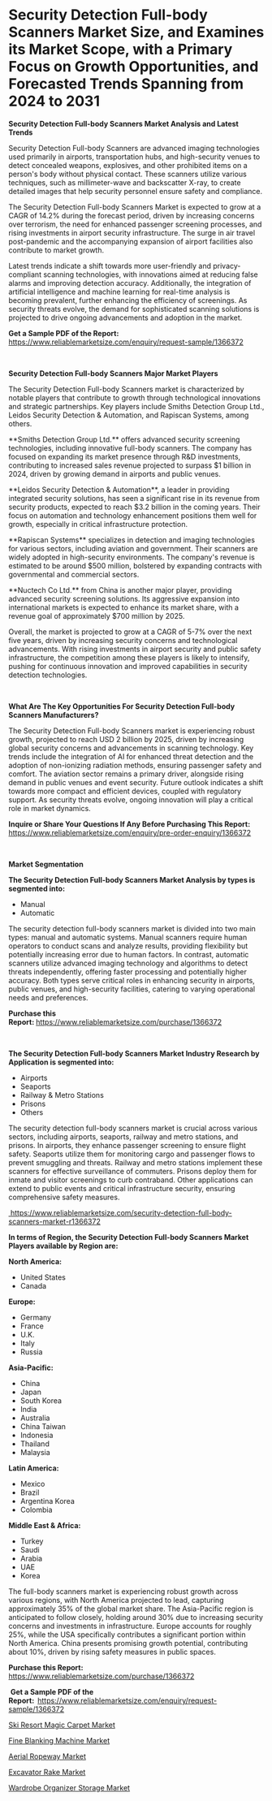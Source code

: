 <p><h1>Security Detection Full-body Scanners Market Size, and Examines its Market Scope, with a Primary Focus on Growth Opportunities, and Forecasted Trends Spanning from 2024 to 2031</h1></p><p><strong>Security Detection Full-body Scanners Market Analysis and Latest Trends</strong></p>
<p><p>Security Detection Full-body Scanners are advanced imaging technologies used primarily in airports, transportation hubs, and high-security venues to detect concealed weapons, explosives, and other prohibited items on a person's body without physical contact. These scanners utilize various techniques, such as millimeter-wave and backscatter X-ray, to create detailed images that help security personnel ensure safety and compliance.</p><p>The Security Detection Full-body Scanners Market is expected to grow at a CAGR of 14.2% during the forecast period, driven by increasing concerns over terrorism, the need for enhanced passenger screening processes, and rising investments in airport security infrastructure. The surge in air travel post-pandemic and the accompanying expansion of airport facilities also contribute to market growth.</p><p>Latest trends indicate a shift towards more user-friendly and privacy-compliant scanning technologies, with innovations aimed at reducing false alarms and improving detection accuracy. Additionally, the integration of artificial intelligence and machine learning for real-time analysis is becoming prevalent, further enhancing the efficiency of screenings. As security threats evolve, the demand for sophisticated scanning solutions is projected to drive ongoing advancements and adoption in the market.</p></p>
<p><strong>Get a Sample PDF of the Report:&nbsp;</strong> <a href="https://www.reliablemarketsize.com/enquiry/request-sample/1366372?utm_campaign=2005&utm_medium=2&utm_source=Github&utm_content=ia&utm_term=26122024&utm_id=security-detection-full-body-scanners">https://www.reliablemarketsize.com/enquiry/request-sample/1366372</a></p>
<p>&nbsp;</p>
<p><strong>Security Detection Full-body Scanners Major Market Players</strong></p>
<p><p>The Security Detection Full-body Scanners market is characterized by notable players that contribute to growth through technological innovations and strategic partnerships. Key players include Smiths Detection Group Ltd., Leidos Security Detection & Automation, and Rapiscan Systems, among others.</p><p>**Smiths Detection Group Ltd.** offers advanced security screening technologies, including innovative full-body scanners. The company has focused on expanding its market presence through R&D investments, contributing to increased sales revenue projected to surpass $1 billion in 2024, driven by growing demand in airports and public venues.</p><p>**Leidos Security Detection & Automation**, a leader in providing integrated security solutions, has seen a significant rise in its revenue from security products, expected to reach $3.2 billion in the coming years. Their focus on automation and technology enhancement positions them well for growth, especially in critical infrastructure protection.</p><p>**Rapiscan Systems** specializes in detection and imaging technologies for various sectors, including aviation and government. Their scanners are widely adopted in high-security environments. The company's revenue is estimated to be around $500 million, bolstered by expanding contracts with governmental and commercial sectors.</p><p>**Nuctech Co Ltd.** from China is another major player, providing advanced security screening solutions. Its aggressive expansion into international markets is expected to enhance its market share, with a revenue goal of approximately $700 million by 2025.</p><p>Overall, the market is projected to grow at a CAGR of 5-7% over the next five years, driven by increasing security concerns and technological advancements. With rising investments in airport security and public safety infrastructure, the competition among these players is likely to intensify, pushing for continuous innovation and improved capabilities in security detection technologies.</p></p>
<p>&nbsp;</p>
<p><strong>What Are The Key Opportunities For Security Detection Full-body Scanners Manufacturers?</strong></p>
<p><p>The Security Detection Full-body Scanners market is experiencing robust growth, projected to reach USD 2 billion by 2025, driven by increasing global security concerns and advancements in scanning technology. Key trends include the integration of AI for enhanced threat detection and the adoption of non-ionizing radiation methods, ensuring passenger safety and comfort. The aviation sector remains a primary driver, alongside rising demand in public venues and event security. Future outlook indicates a shift towards more compact and efficient devices, coupled with regulatory support. As security threats evolve, ongoing innovation will play a critical role in market dynamics.</p></p>
<p><strong>Inquire or Share Your Questions If Any Before Purchasing This Report:</strong> <a href="https://www.reliablemarketsize.com/enquiry/pre-order-enquiry/1366372?utm_campaign=2005&utm_medium=2&utm_source=Github&utm_content=ia&utm_term=26122024&utm_id=security-detection-full-body-scanners">https://www.reliablemarketsize.com/enquiry/pre-order-enquiry/1366372</a></p>
<p>&nbsp;</p>
<p><strong>Market Segmentation</strong></p>
<p><strong>The Security Detection Full-body Scanners Market Analysis by types is segmented into:</strong></p>
<p><ul><li>Manual</li><li>Automatic</li></ul></p>
<p><p>The security detection full-body scanners market is divided into two main types: manual and automatic systems. Manual scanners require human operators to conduct scans and analyze results, providing flexibility but potentially increasing error due to human factors. In contrast, automatic scanners utilize advanced imaging technology and algorithms to detect threats independently, offering faster processing and potentially higher accuracy. Both types serve critical roles in enhancing security in airports, public venues, and high-security facilities, catering to varying operational needs and preferences.</p></p>
<p><strong>Purchase this Report:&nbsp;</strong><a href="https://www.reliablemarketsize.com/purchase/1366372?utm_campaign=2005&utm_medium=2&utm_source=Github&utm_content=ia&utm_term=26122024&utm_id=security-detection-full-body-scanners">https://www.reliablemarketsize.com/purchase/1366372</a></p>
<p>&nbsp;</p>
<p><strong>The Security Detection Full-body Scanners Market Industry Research by Application is segmented into:</strong></p>
<p><ul><li>Airports</li><li>Seaports</li><li>Railway & Metro Stations</li><li>Prisons</li><li>Others</li></ul></p>
<p><p>The security detection full-body scanners market is crucial across various sectors, including airports, seaports, railway and metro stations, and prisons. In airports, they enhance passenger screening to ensure flight safety. Seaports utilize them for monitoring cargo and passenger flows to prevent smuggling and threats. Railway and metro stations implement these scanners for effective surveillance of commuters. Prisons deploy them for inmate and visitor screenings to curb contraband. Other applications can extend to public events and critical infrastructure security, ensuring comprehensive safety measures.</p></p>
<p><a href="https://www.reliablemarketsize.com/security-detection-full-body-scanners-market-r1366372?utm_campaign=2005&utm_medium=2&utm_source=Github&utm_content=ia&utm_term=26122024&utm_id=security-detection-full-body-scanners">&nbsp;https://www.reliablemarketsize.com/security-detection-full-body-scanners-market-r1366372</a></p>
<p><strong>In terms of Region, the Security Detection Full-body Scanners Market Players available by Region are:</strong></p>
<p>
    <p> <strong> North America: </strong>
        <ul>
            <li>United States</li>
            <li>Canada</li>
        </ul>
        </p> 
    <p> <strong> Europe: </strong>
        <ul>
            <li>Germany</li>
            <li>France</li>
            <li>U.K.</li>
            <li>Italy</li>
            <li>Russia</li>
        </ul>
        </p> 
    <p> <strong> Asia-Pacific: </strong>
        <ul>
            <li>China</li>
            <li>Japan</li>
            <li>South Korea</li>
            <li>India</li>
            <li>Australia</li>
            <li>China Taiwan</li>
            <li>Indonesia</li>
            <li>Thailand</li>
            <li>Malaysia</li>
        </ul>
        </p> 
    <p> <strong> Latin America: </strong>
        <ul>
            <li>Mexico</li>
            <li>Brazil</li>
            <li>Argentina Korea</li>
            <li>Colombia</li>
        </ul>
        </p> 
    <p> <strong> Middle East & Africa: </strong>
        <ul>
            <li>Turkey</li>
            <li>Saudi</li>
            <li>Arabia</li>
            <li>UAE</li>
            <li>Korea</li>
        </ul>
    </p>
    </p>
<p><p>The full-body scanners market is experiencing robust growth across various regions, with North America projected to lead, capturing approximately 35% of the global market share. The Asia-Pacific region is anticipated to follow closely, holding around 30% due to increasing security concerns and investments in infrastructure. Europe accounts for roughly 25%, while the USA specifically contributes a significant portion within North America. China presents promising growth potential, contributing about 10%, driven by rising safety measures in public spaces.</p></p>
<p><strong>Purchase this Report: </strong><a href="https://www.reliablemarketsize.com/purchase/1366372?utm_campaign=2005&utm_medium=2&utm_source=Github&utm_content=ia&utm_term=26122024&utm_id=security-detection-full-body-scanners">https://www.reliablemarketsize.com/purchase/1366372</a></p>
<p>&nbsp;<strong>Get a Sample PDF of the Report:&nbsp;&nbsp;</strong><a href="https://www.reliablemarketsize.com/enquiry/request-sample/1366372?utm_campaign=2005&utm_medium=2&utm_source=Github&utm_content=ia&utm_term=26122024&utm_id=security-detection-full-body-scanners">https://www.reliablemarketsize.com/enquiry/request-sample/1366372</a></p>
<p><strong></strong></p>
<p><p><a href="https://www.linkedin.com/pulse/examining-market-drivers-ski-resort-magic-carpet-expected-wrepe?utm_campaign=2005&utm_medium=2&utm_source=Github&utm_content=ia&utm_term=26122024&utm_id=security-detection-full-body-scanners">Ski Resort Magic Carpet Market</a></p><p><a href="https://www.linkedin.com/pulse/providing-industry-analysis-andforecasts-between-2024-2031-grjac?utm_campaign=2005&utm_medium=2&utm_source=Github&utm_content=ia&utm_term=26122024&utm_id=security-detection-full-body-scanners">Fine Blanking Machine Market</a></p><p><a href="https://www.linkedin.com/pulse/analysis-aerial-ropeway-market-fueled-growth-cagr-122-from-xgbjf?utm_campaign=2005&utm_medium=2&utm_source=Github&utm_content=ia&utm_term=26122024&utm_id=security-detection-full-body-scanners">Aerial Ropeway Market</a></p><p><a href="https://www.linkedin.com/pulse/excavator-rake-market-trends-projected-cagr-49-from-2024-2031-4hkff?utm_campaign=2005&utm_medium=2&utm_source=Github&utm_content=ia&utm_term=26122024&utm_id=security-detection-full-body-scanners">Excavator Rake Market</a></p><p><a href="https://www.linkedin.com/pulse/wardrobe-organizer-storage-market-forecasts-trends-impact-analysis-qwdhc?utm_campaign=2005&utm_medium=2&utm_source=Github&utm_content=ia&utm_term=26122024&utm_id=security-detection-full-body-scanners">Wardrobe Organizer Storage Market</a></p></p>